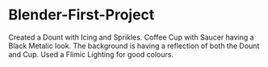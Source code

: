 # Blender-First-Project
Created a Dount with Icing and Sprikles.
Coffee Cup with Saucer having a Black Metalic look.
The background is having a reflection of both the Dount and Cup.
Used a Flimic Lighting for good colours.
